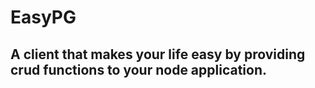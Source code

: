 # EasyPG
## A client that makes your life easy by providing crud functions to your node application.